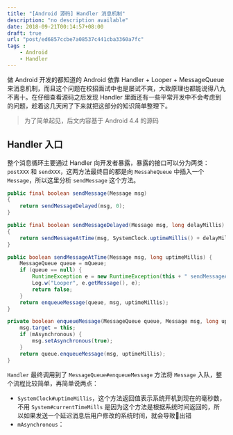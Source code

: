 ```yaml
---
title: "[Android 源码] Handler 消息机制"
description: "no description available"
date: 2018-09-21T00:14:57+08:00
draft: true
url: "post/ed6857ccbe7a08537c441cba3360a7fc"
tags : 
    - Android
    - Handler
---
```


做 Android 开发的都知道的 Android 依靠 Handler + Looper + MessageQueue 来消息机制，而且这个问题在校招面试中也是屡试不爽，大致原理也都能说得八九不离十。在仔细查看源码之后发现 Handler 里面还有一些平常开发中不会考虑到的问题，趁着这几天闲了下来就把这部分的知识简单整理下。

<!--more-->

> 为了简单起见，后文内容基于 Android 4.4 的源码

## Handler 入口
整个消息循环主要通过 Handler 向开发者暴露，暴露的接口可以分为两类：`postXXX` 和 `sendXXX`，这两方法最终目的都是向 `MessaheQueue` 中插入一个 `Message`，所以这里分析 `sendMessage` 这个方法。

```Java
public final boolean sendMessage(Message msg)
{
    return sendMessageDelayed(msg, 0);
}

public final boolean sendMessageDelayed(Message msg, long delayMillis)
{
    return sendMessageAtTime(msg, SystemClock.uptimeMillis() + delayMillis);
}

public boolean sendMessageAtTime(Message msg, long uptimeMillis) {
    MessageQueue queue = mQueue;
    if (queue == null) {
        RuntimeException e = new RuntimeException(this + " sendMessageAtTime() called with no mQueue");
        Log.w("Looper", e.getMessage(), e);
        return false;
    }
    return enqueueMessage(queue, msg, uptimeMillis);
}

private boolean enqueueMessage(MessageQueue queue, Message msg, long uptimeMillis) {
    msg.target = this;
    if (mAsynchronous) {
        msg.setAsynchronous(true);
    }
    return queue.enqueueMessage(msg, uptimeMillis);
}
```


`Handler` 最终调用到了 `MessageQueue#enqueueMessage` 方法将 `Message` 入队，整个流程比较简单，再简单说两点：
- `SystemClock#uptimeMillis`，这个方法返回值表示系统开机到现在的毫秒数，不用 `System#currentTimeMills` 是因为这个方法是根据系统时间返回的，所以如果发送一个延迟消息后用户修改的系统时间，就会导致出错
- `mAsynchronous`：

